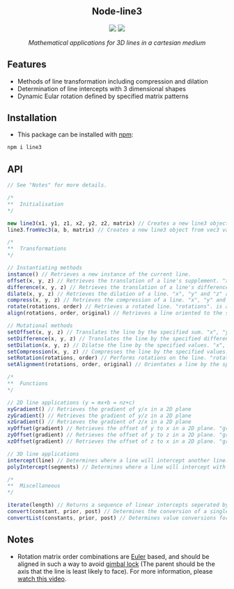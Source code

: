 <div align="center">
<h2>Node-line3</h2>
  <img src="https://img.shields.io/github/issues/Camezza/node-line3?style=for-the-badge">
  <img src="https://img.shields.io/github/license/Camezza/node-line3?style=for-the-badge">
  <p><i>Mathematical applications for 3D lines in a cartesian medium</i></p>
</div>

## Features
- Methods of line transformation including compression and dilation
- Determination of line intercepts with 3 dimensional shapes
- Dynamic Eular rotation defined by specified matrix patterns

## Installation
- This package can be installed with [npm](https://www.npmjs.com/):
```bash
npm i line3
```

## API
```javascript
// See "Notes" for more details.

/*
**  Initialisation
*/

new line3(x1, y1, z1, x2, y2, z2, matrix) // Creates a new line3 object. "x1", "y1", "z1" are numbers defining the starting point of the line, and "x2", "y2", "z2" define the end. "matrix" is a vec3 object describing the existing rotation of the line between 1 and -1.
line3.fromVec3(a, b, matrix) // Creates a new line3 object from vec3 values. "a" defines the starting point of the line. "b" defines the ending point of the line. "matrix" is a vec3 object describing the existing rotation of the line between 1 and -1.

/*
**  Transformations
*/

// Instantiating methods
instance() // Retrieves a new instance of the current line.
offset(x, y, z) // Retrieves the translation of a line's supplement. "x", "y" and "z" are numbers.
difference(x, y, z) // Retrieves the translation of a line's difference. "x", "y" and "z" are numbers.
dilate(x, y, z) // Retrieves the dilation of a line. "x", "y" and "z" are numbers.
compress(x, y, z) // Retrieves the compression of a line. "x", "y" and "z" are numbers.
rotate(rotations, order) // Retrieves a rotated line. "rotations". is an array of angles. "order" is any combination of concatenated 'x', 'y' or 'z' strings.
align(rotations, order, original) // Retrieves a line oriented to the specified matrix. "rotations". is an array of angles. "order" is any combination of concatenated 'x', 'y' or 'z' strings. "original" is the initial rotation order before the line was transformed, containing a combination of up to three differing 'x', 'y' or 'z' strings.

// Mutational methods
setOffset(x, y, z) // Translates the line by the specified sum. "x", "y" and "z" are numbers.
setDifference(x, y, z) // Translates the line by the specified difference. "x", "y" and "z" are numbers.
setDilation(x, y, z) // Dilatse the line by the specified values. "x", "y" and "z" are numbers.
setCompression(x, y, z) // Compresses the line by the specified values. "x", "y" and "z" are numbers.
setRotation(rotations, order) // Performs rotations on the line. "rotations" is an array of angles. "order" is any combination of concatenated 'x', 'y' or 'z' strings.
setAlignment(rotations, order, original) // Orientates a line by the specified matrix. "rotations". is an array of angles. "order" is any combination of concatenated 'x', 'y' or 'z' strings. "original" is the initial rotation order before the line was transformed, containing a combination of up to three differing 'x', 'y' or 'z' strings.

/*
**  Functions
*/

// 2D line applications (y = mx+b = nz+c)
xyGradient() // Retrieves the gradient of y/x in a 2D plane
zyGradient() // Retrieves the gradient of y/z in a 2D plane
xzGradient() // Retrieves the gradient of z/x in a 2D plane
xyOffset(gradient) // Retrieves the offset of y to x in a 2D plane. "gradient" is an optional number defining the line's slope.
zyOffset(gradient) // Retrieves the offset of y to z in a 2D plane. "gradient" is an optional number defining the line's slope.
xzOffset(gradient) // Retrieves the offset of z to x in a 2D plane. "gradient" is an optional number defining the line's slope.

// 3D line applications
intercept(line) // Determines where a line will intercept another line. "line" is an instance of a line3 value. Returns null if there's no intercept.
polyIntercept(segments) // Determines where a line will intercept with a cuboid-composed polygon. "segments" is an array of shapes in the form of [x1, y1, z1, x2, y2, z2].

/*
**  Miscellaneous
*/

iterate(length) // Returns a sequence of linear intercepts seperated by a length. "length" is a number specifying the distance between intercepts.
convert(constant, prior, post) // Determines the conversion of a single constant sitting on a line. "constant" is a number. "prior" and "post" are either 'x', 'y' or 'z' specifying which axis to convert to/from.
convertList(constants, prior, post) // Determines value conversions for constants sitting on a line. "constants" is an array of numbers. "prior" and "post" specify the axis to convert from/to, being any combination of concatenated 'x', 'y' or 'z' strings. Returns an array of numbers or null values if a constant cannot be determined (no change in axis, etc)
```

## Notes
- Rotation matrix order combinations are [Euler](https://en.wikipedia.org/wiki/Euler_angles) based, and should be aligned in such a way to avoid [gimbal lock](https://en.wikipedia.org/wiki/Gimbal_lock) (The parent should be the axis that the line is least likely to face). For more information, please [watch this video](https://www.youtube.com/watch?v=zc8b2Jo7mno).
